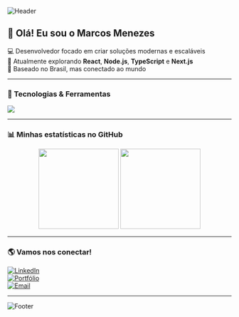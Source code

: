<!-- Banner ou capa -->
![Header](https://capsule-render.vercel.app/api?type=waving&color=0:0F2027,100:2C5364&height=200&section=header&text=Marcos%20Menezes&fontSize=45&fontColor=ffffff&animation=fadeIn)

<!-- Apresentação -->
## 👋 Olá! Eu sou o Marcos Menezes

💻 Desenvolvedor focado em criar soluções modernas e escaláveis  
🚀 Atualmente explorando **React**, **Node.js**, **TypeScript** e **Next.js**  
📍 Baseado no Brasil, mas conectado ao mundo  

---

### 🚀 Tecnologias & Ferramentas
<p align="left">
  <img src="https://skillicons.dev/icons?i=react,next,typescript,nodejs,express,prisma,tailwind,postgresql,mysql,git,github,docker" />
</p>

---

### 📊 Minhas estatísticas no GitHub
<div align="center">
  <img height="180em" src="https://github-readme-stats.vercel.app/api?username=devMarcos24&show_icons=true&theme=tokyonight&include_all_commits=true&count_private=true"/>
  <img height="180em" src="https://github-readme-stats.vercel.app/api/top-langs/?username=devMarcos24&layout=compact&langs_count=7&theme=tokyonight"/>
</div>

---

### 🌎 Vamos nos conectar!
[![LinkedIn](https://img.shields.io/badge/LinkedIn-0077B5?style=for-the-badge&logo=linkedin&logoColor=white)](https://www.linkedin.com/in/marcosfelicio/)  
[![Portfólio](https://img.shields.io/badge/Portfólio-000?style=for-the-badge&logo=vercel&logoColor=white)](https://seuportifolio.com)  
[![Email](https://img.shields.io/badge/Email-D14836?style=for-the-badge&logo=gmail&logoColor=white)](mailto:seuemail@gmail.com)

---

<!-- Rodapé animado -->
![Footer](https://capsule-render.vercel.app/api?type=waving&color=0:0F2027,100:2C5364&height=150&section=footer)
